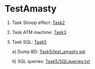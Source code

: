 # TestAmasty
1. Task Stroop effect: [Task2](Task2)<br>

2. Task ATM machine: [Task3](Task3)<br>

5. Task SQL: [Task5](Task5)<br>
     
    a) Dump BD: [Task5/test_amasty.sql](Task5/test_amasty.sql)  <br>

    б) SQL queries: [Task5/SQLqueries.txt](Task5/SQLqueries.txt)
